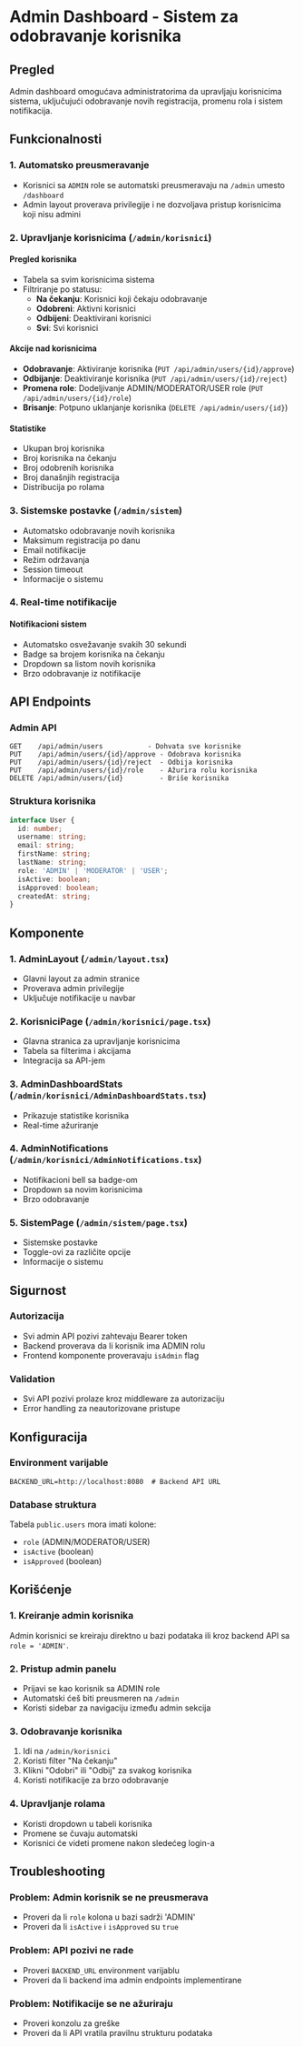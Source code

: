 # Admin Dashboard - Sistem za odobravanje korisnika

## Pregled

Admin dashboard omogućava administratorima da upravljaju korisnicima sistema, uključujući odobravanje novih registracija, promenu rola i sistem notifikacija.

## Funkcionalnosti

### 1. Automatsko preusmeravanje

- Korisnici sa `ADMIN` role se automatski preusmeravaju na `/admin` umesto `/dashboard`
- Admin layout proverava privilegije i ne dozvoljava pristup korisnicima koji nisu admini

### 2. Upravljanje korisnicima (`/admin/korisnici`)

#### Pregled korisnika
- Tabela sa svim korisnicima sistema
- Filtriranje po statusu:
  - **Na čekanju**: Korisnici koji čekaju odobravanje
  - **Odobreni**: Aktivni korisnici
  - **Odbijeni**: Deaktivirani korisnici
  - **Svi**: Svi korisnici

#### Akcije nad korisnicima
- **Odobravanje**: Aktiviranje korisnika (`PUT /api/admin/users/{id}/approve`)
- **Odbijanje**: Deaktiviranje korisnika (`PUT /api/admin/users/{id}/reject`)
- **Promena role**: Dodeljivanje ADMIN/MODERATOR/USER role (`PUT /api/admin/users/{id}/role`)
- **Brisanje**: Potpuno uklanjanje korisnika (`DELETE /api/admin/users/{id}`)

#### Statistike
- Ukupan broj korisnika
- Broj korisnika na čekanju
- Broj odobrenih korisnika
- Broj današnjih registracija
- Distribucija po rolama

### 3. Sistemske postavke (`/admin/sistem`)

- Automatsko odobravanje novih korisnika
- Maksimum registracija po danu
- Email notifikacije
- Režim održavanja
- Session timeout
- Informacije o sistemu

### 4. Real-time notifikacije

#### Notifikacioni sistem
- Automatsko osvežavanje svakih 30 sekundi
- Badge sa brojem korisnika na čekanju
- Dropdown sa listom novih korisnika
- Brzo odobravanje iz notifikacije

## API Endpoints

### Admin API
```
GET    /api/admin/users           - Dohvata sve korisnike
PUT    /api/admin/users/{id}/approve - Odobrava korisnika
PUT    /api/admin/users/{id}/reject  - Odbija korisnika
PUT    /api/admin/users/{id}/role    - Ažurira rolu korisnika
DELETE /api/admin/users/{id}         - Briše korisnika
```

### Struktura korisnika
```typescript
interface User {
  id: number;
  username: string;
  email: string;
  firstName: string;
  lastName: string;
  role: 'ADMIN' | 'MODERATOR' | 'USER';
  isActive: boolean;
  isApproved: boolean;
  createdAt: string;
}
```

## Komponente

### 1. AdminLayout (`/admin/layout.tsx`)
- Glavni layout za admin stranice
- Proverava admin privilegije
- Uključuje notifikacije u navbar

### 2. KorisniciPage (`/admin/korisnici/page.tsx`)
- Glavna stranica za upravljanje korisnicima
- Tabela sa filterima i akcijama
- Integracija sa API-jem

### 3. AdminDashboardStats (`/admin/korisnici/AdminDashboardStats.tsx`)
- Prikazuje statistike korisnika
- Real-time ažuriranje

### 4. AdminNotifications (`/admin/korisnici/AdminNotifications.tsx`)
- Notifikacioni bell sa badge-om
- Dropdown sa novim korisnicima
- Brzo odobravanje

### 5. SistemPage (`/admin/sistem/page.tsx`)
- Sistemske postavke
- Toggle-ovi za različite opcije
- Informacije o sistemu

## Sigurnost

### Autorizacija
- Svi admin API pozivi zahtevaju Bearer token
- Backend proverava da li korisnik ima ADMIN rolu
- Frontend komponente proveravaju `isAdmin` flag

### Validation
- Svi API pozivi prolaze kroz middleware za autorizaciju
- Error handling za neautorizovane pristupe

## Konfiguracija

### Environment varijable
```
BACKEND_URL=http://localhost:8080  # Backend API URL
```

### Database struktura
Tabela `public.users` mora imati kolone:
- `role` (ADMIN/MODERATOR/USER)
- `isActive` (boolean)
- `isApproved` (boolean)

## Korišćenje

### 1. Kreiranje admin korisnika
Admin korisnici se kreiraju direktno u bazi podataka ili kroz backend API sa `role = 'ADMIN'`.

### 2. Pristup admin panelu
- Prijavi se kao korisnik sa ADMIN role
- Automatski ćeš biti preusmeren na `/admin`
- Koristi sidebar za navigaciju između admin sekcija

### 3. Odobravanje korisnika
1. Idi na `/admin/korisnici`
2. Koristi filter "Na čekanju" 
3. Klikni "Odobri" ili "Odbij" za svakog korisnika
4. Koristi notifikacije za brzo odobravanje

### 4. Upravljanje rolama
- Koristi dropdown u tabeli korisnika
- Promene se čuvaju automatski
- Korisnici će videti promene nakon sledećeg login-a

## Troubleshooting

### Problem: Admin korisnik se ne preusmerava
- Proveri da li `role` kolona u bazi sadrži 'ADMIN'
- Proveri da li `isActive` i `isApproved` su `true`

### Problem: API pozivi ne rade
- Proveri `BACKEND_URL` environment varijablu
- Proveri da li backend ima admin endpoints implementirane

### Problem: Notifikacije se ne ažuriraju
- Proveri konzolu za greške
- Proveri da li API vratila pravilnu strukturu podataka


